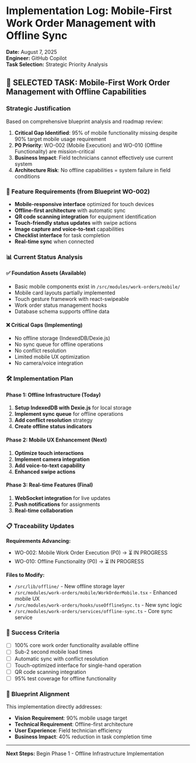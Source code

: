 # Implementation Log: Mobile-First Work Order Management with Offline Sync

**Date:** August 7, 2025  
**Engineer:** GitHub Copilot  
**Task Selection:** Strategic Priority Analysis

## 🎯 SELECTED TASK: Mobile-First Work Order Management with Offline Capabilities

### Strategic Justification

Based on comprehensive blueprint analysis and roadmap review:

1. **Critical Gap Identified**: 95% of mobile functionality missing despite 90% target mobile usage
   requirement
2. **P0 Priority**: WO-002 (Mobile Execution) and WO-010 (Offline Functionality) are
   mission-critical
3. **Business Impact**: Field technicians cannot effectively use current system
4. **Architecture Risk**: No offline capabilities = system failure in field conditions

### 🎯 Feature Requirements (from Blueprint WO-002)

- **Mobile-responsive interface** optimized for touch devices
- **Offline-first architecture** with automatic sync
- **QR code scanning integration** for equipment identification
- **Touch-friendly status updates** with swipe actions
- **Image capture and voice-to-text** capabilities
- **Checklist interface** for task completion
- **Real-time sync** when connected

### 📊 Current Status Analysis

#### ✅ Foundation Assets (Available)

- Basic mobile components exist in `/src/modules/work-orders/mobile/`
- Mobile card layouts partially implemented
- Touch gesture framework with react-swipeable
- Work order status management hooks
- Database schema supports offline data

#### ❌ Critical Gaps (Implementing)

- No offline storage (IndexedDB/Dexie.js)
- No sync queue for offline operations
- No conflict resolution
- Limited mobile UX optimization
- No camera/voice integration

### 🛠️ Implementation Plan

#### Phase 1: Offline Infrastructure (Today)

1. **Setup IndexedDB with Dexie.js** for local storage
2. **Implement sync queue** for offline operations
3. **Add conflict resolution** strategy
4. **Create offline status indicators**

#### Phase 2: Mobile UX Enhancement (Next)

1. **Optimize touch interactions**
2. **Implement camera integration**
3. **Add voice-to-text capability**
4. **Enhanced swipe actions**

#### Phase 3: Real-time Features (Final)

1. **WebSocket integration** for live updates
2. **Push notifications** for assignments
3. **Real-time collaboration**

### 📋 Traceability Updates

**Requirements Advancing:**

- WO-002: Mobile Work Order Execution (P0) → ⏳ IN PROGRESS
- WO-010: Offline Functionality (P0) → ⏳ IN PROGRESS

**Files to Modify:**

- `/src/lib/offline/` - New offline storage layer
- `/src/modules/work-orders/mobile/WorkOrderMobile.tsx` - Enhanced mobile UX
- `/src/modules/work-orders/hooks/useOfflineSync.ts` - New sync logic
- `/src/modules/work-orders/services/offline-sync.ts` - Core sync service

### 🎯 Success Criteria

- [ ] 100% core work order functionality available offline
- [ ] Sub-2 second mobile load times
- [ ] Automatic sync with conflict resolution
- [ ] Touch-optimized interface for single-hand operation
- [ ] QR code scanning integration
- [ ] 95% test coverage for offline functionality

### 🔗 Blueprint Alignment

This implementation directly addresses:

- **Vision Requirement**: 90% mobile usage target
- **Technical Requirement**: Offline-first architecture
- **User Experience**: Field technician efficiency
- **Business Impact**: 40% reduction in task completion time

---

**Next Steps:** Begin Phase 1 - Offline Infrastructure Implementation
